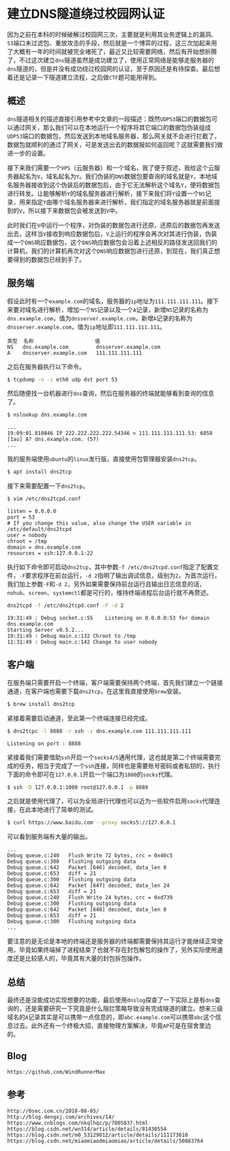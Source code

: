 # 建立DNS隧道绕过校园网认证
因为之前在本科的时候破解过校园网三次，主要就是利用其业务逻辑上的漏洞、`53`端口未过滤包、重放攻击的手段，然后就是一个博弈的过程，这三次加起来用了大概有一年的时间就被完全堵死了，最近又比较需要网络，然后有开始想折腾了，不过这次建立`dns`隧道虽然是成功建立了，使用正常网络是能够走服务器的`dns`隧道的，但是并没有成功绕过校园网的认证，至于原因还是有待探查。最后想着还是记录一下隧道建立流程，之后做`CTF`题可能用得到。

## 概述
`dns`隧道相关的描述直接引用参考中文章的一段描述：既然`UDP53`端口的数据包可以通过网关，那么我们可以在本地运行一个程序将其它端口的数据包伪装组成`UDP53`端口的数据包，然后发送到本地域名服务器，那么网关就不会进行拦截了，数据包就顺利的通过了网关，可是发送出去的数据报如何返回呢？这就需要我们做进一步的设置。

接下来我们需要一个`VPS`（云服务器）和一个域名，我了便于叙述，我给这个云服务器起名为`V`，域名起名为`Y`。我们伪装的`DNS`数据包要查询的域名就是`Y`，本地域名服务器接收到这个伪装后的数据包后，由于它无法解析这个域名`Y`，便将数据包进行转发。让能够解析`Y`的域名服务器进行解析，接下来我们将`Y`设置一个`NS`记录，用来指定`Y`由哪个域名服务器来进行解析，我们指定的域名服务器就是前面提到的`V`，所以接下来数据包会被发送到`V`中。

此时我们在`V`中运行一个程序，对伪装的数据包进行还原，还原后的数据包再发送出去，这样当`V`接收到响应数据包后，`V`上运行的程序会再次对其进行伪装，伪装成一个`DNS`响应数据包，这个`DNS`响应数据包会沿着上述相反的路径发送回我们的计算机，我们的计算机再次对这个`DNS`响应数据包进行还原，到现在，我们真正想要得到的数据包已经到手了。

## 服务端
假设此时有一个`example.com`的域名，服务器的`ip`地址为`111.111.111.111`。接下来要对域名进行解析，增加一个`NS`记录以及一个`A`记录，新增`NS`记录的名称为`dns.example.com`，值为`dnsserver.example.com`，新增`A`记录的名称为`dnsserver.example.com`，值为`ip`地址即`111.111.111.111`。

```
类型  名称                    值
NS   dns.example.com         dnsserver.example.com
A    dnsserver.example.com   111.111.111.111
```

之后在服务器执行以下命令。

```bash
$ tcpdump -n -i eth0 udp dst port 53
```

然后随便找一台机器进行`dns`查询，然后在服务器的终端就能够看到查询的信息了。

```bash
$ nslookup dns.example.com
```

```
...
19:09:01.810846 IP 222.222.222.222.54346 > 111.111.111.111.53: 6858 [1au] A? dns.example.com. (57)
...
```

我的服务端使用`ubuntu`的`linux`发行版，直接使用包管理器安装`dns2tcp`。

```bash
$ apt install dns2tcp
```

接下来需要配置一下`dns2tcp`。

```bash
$ vim /etc/dns2tcpd.conf
```

```
listen = 0.0.0.0
port = 53
# If you change this value, also change the USER variable in /etc/default/dns2tcpd
user = nobody
chroot = /tmp
domain = dns.example.com
resources = ssh:127.0.0.1:22
```

执行如下命令即可启动`dns2tcp`，其中参数`-f /etc/dns2tcpd.conf`指定了配置文件，`-F`要求程序在前台运行，`-d 2`指明了输出调试信息，级别为`2`，为首次运行，我们加上参数`-F`和`-d 2`，另外如果需要保持前台运行且输出日志信息的话，`nohub`、`screen`、`systemctl`都是可行的，维持终端进程后台运行就不再赘述。

```bash
dns2tcpd -f /etc/dns2tcpd.conf -F -d 2
```

```
19:31:49 : Debug socket.c:55	Listening on 0.0.0.0:53 for domain dns.example.com
Starting Server v0.5.2...
19:31:49 : Debug main.c:132	Chroot to /tmp
11:31:49 : Debug main.c:142	Change to user nobody
```


## 客户端

在服务端只需要开启一个终端，客户端需要保持两个终端，首先我们建立一个链接通道，在客户端也需要下载`dns2tcp`，在这里我直接使用`brew`安装。

```bash
$ brew install dns2tcp
```
紧接着需要启动通道，至此第一个终端连接已经完成。

```bash
$ dns2tcpc -l 8888 -r ssh -z dns.example.com 111.111.111.111
```

```
Listening on port : 8888
```

紧接着我们需要借助`ssh`开启一个`socks4/5`通用代理，这也就是第二个终端需要完成的任务，相当于完成了一个`ssh`连接，同样也是需要账号密码或者私钥的，执行下面的命令即可在`127.0.0.1`开启一个端口为`1080`的`socks`代理。

```bash
$ ssh -D 127.0.0.1:1080 root@127.0.0.1 -p 8888
```

之后就是使用代理了，可以为全局进行代理也可以近为一些软件启用`socks`代理连接，在此本地进行了简单的测试。

```bash
$ curl https://www.baidu.com --proxy socks5://127.0.0.1
```

可以看到服务端有大量的输出。
```
...
Debug queue.c:240	Flush Write 72 bytes, crc = 0x40c5
Debug queue.c:300	Flushing outgoing data
Debug queue.c:642	Packet [646] decoded, data_len 0
Debug queue.c:653	diff = 21
Debug queue.c:300	Flushing outgoing data
Debug queue.c:642	Packet [647] decoded, data_len 24
Debug queue.c:653	diff = 21
Debug queue.c:240	Flush Write 24 bytes, crc = 0xd739
Debug queue.c:300	Flushing outgoing data
Debug queue.c:642	Packet [648] decoded, data_len 0
Debug queue.c:653	diff = 21
Debug queue.c:300	Flushing outgoing data
...
```
要注意的是无论是本地的终端还是服务器的终端都需要保持其运行才能继续正常使用，毕竟如果终端掉了进程结束了也就不存在封包解包的操作了，另外实际使用速度还是比较感人的，毕竟其有大量的封包拆包操作。

## 总结
最终还是没能成功实现想要的功能，最后使用`dnslog`探查了一下实际上是有`dns`查询的，还是需要研究一下究竟是什么阻拦策略导致没有完成隧道的建立。想来三级域名的`A`记录其实是可以携带一点信息的，即`abc.example.com`可以携带`abc`这个信息过去。此外还有一个终极大招，直接物理方案解决，毕竟`AP`可是在宿舍里边的。


## Blog

```
https://github.com/WindRunnerMax
```

## 参考

```
http://0sec.com.cn/2018-08-05/
http://blog.dengxj.com/archives/14/
https://www.cnblogs.com/nkqlhqc/p/7805837.html
https://blog.csdn.net/wn314/article/details/81430554
https://blog.csdn.net/m0_53129012/article/details/111173610
https://blog.csdn.net/miaomiaodmiaomiao/article/details/50883764
```
